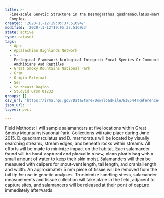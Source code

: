 ```yaml
---
title: >-
  Fine-scale Genetic Structure in the Desmognathus quadramaculatus-marmoratus
  Complex.
created: '2020-11-12T19:05:37.516942'
modified: '2020-11-12T19:05:37.516953'
state: active
type: dataset
tags:
  - Aphn
  - Appalachian Highlands Network
  - >-
    Ecological Framework Biological Integrity Focal Species Or Communities
    Amphibians And Reptiles
  - Great Smoky Mountains National Park
  - Grsm
  - Origin External
  - Ser
  - Southeast Region
  - Studyid Grsm 01232
groups: []
csv_url: 'https://irma.nps.gov/DataStore/DownloadFile/618544?Reference=2258960'
json_url: ''
layout: post

---
```

Field Methods:
I will sample salamanders at five locations within Great Smoky Mountains National Park. Collections will take place during June 2015. D. quadramaculatus and D. marmoratus will be located by visually searching streams, stream edges, and beneath rocks within streams. All efforts will be made to minimize impact on the habitat. Each salamander found will be hand-captured and placed in a new, clean plastic bag with a small amount of water to keep their skin moist. Salamanders will then be measured with calipers for snout-vent length, tail length, and cranial length and width. An approximately 5 mm piece of tissue will be removed from the tail tip for use in genetic analyses. To minimize handling stress, salamander measurements and tissue collection will take place in the field, adjacent to capture sites, and salamanders will be released at their point of capture immediately afterwards.
